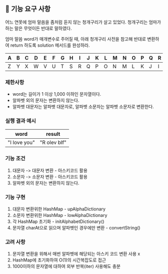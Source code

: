## 🚀 기능 요구 사항

어느 연못에 엄마 말씀을 좀처럼 듣지 않는 청개구리가 살고 있었다. 청개구리는 엄마가 하는 말은 무엇이든 반대로 말하였다.

엄마 말씀 word가 매개변수로 주어질 때, 아래 청개구리 사전을 참고해 반대로 변환하여 return 하도록 solution 메서드를 완성하라.

| A | B | C | D | E | F | G | H | I | J | K | L | M | N | O | P | Q | R | S | T | U | V | W | X | Y | Z |
| --- | --- | --- | --- | --- | --- | --- | --- | --- | --- | --- | --- | --- | --- | --- | --- | --- | --- | --- | --- | --- | --- | --- | --- | --- | --- |
| Z | Y | X | W | V | U | T | S | R | Q | P | O | N | M | L | K | J | I | H | G | F | E | D | C | B | A |

### 제한사항

- word는 길이가 1 이상 1,000 이하인 문자열이다.
- 알파벳 외의 문자는 변환하지 않는다.
- 알파벳 대문자는 알파벳 대문자로, 알파벳 소문자는 알파벳 소문자로 변환한다.

### 실행 결과 예시

| word | result |
| --- | --- |
| "I love you" | "R olev blf" |

### 기능 조건
1. 대문자 -> 대문자 변환 - 아스키코드 활용
2. 소문자 -> 소문자 변환 - 아스키코드 활용
3. 알파벳 외의 문자는 변환하지 않는다.

### 기능 구현
1. 대문자 변환위한 HashMap - upAlphaDictionary
2. 소문자 변환위한 HashMap - lowAlphaDictionary
3. 각 HashMap 초기화 - initAlphabetDictionary()
4. 문자열 charAt으로 읽으며 알파벳인 경우에만 변환 - convertString()

### 고려 사항
1. 문자열 변환을 위해서 매번 알파벳에 해당되는 아스키 코드 변환 사용 x
2. HashMap에 초기화하여 O(1)의 시간복잡도로 접근
3. 1000이하의 문자열에 대하여 외부 반복(iter) 사용해도 충분

